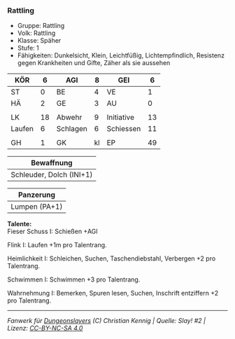 ### Rattling  
- Gruppe: Rattling  
- Volk: Rattling  
- Klasse: Späher  
- Stufe: 1  
- Fähigkeiten: Dunkelsicht, Klein, Leichtfüßig, Lichtempfindlich, Resistenz gegen Krankheiten und Gifte, Zäher als sie aussehen  


| KÖR | 6 | AGI | 8 | GEI | 6 |
| --- | --- | --- | --- | --- | --- |
| ST | 0 | BE | 4 | VE | 1 |
| HÄ | 2 | GE | 3 | AU | 0 |
|  |  |  |  |  |  |
| LK | 18 | Abwehr | 9 | Initiative | 13 |
| Laufen | 6 | Schlagen | 6 | Schiessen | 11 |
|  |  |  |  |  |  |
| GH | 1 | GK | kl | EP | 49 |


| Bewaffnung |
| --- |
| Schleuder, Dolch (INI+1) |


| Panzerung |
| --- |
| Lumpen (PA+1) |


**Talente:**  
Fieser Schuss I: Schießen +AGI

Flink I: Laufen +1m pro Talentrang.

Heimlichkeit I: Schleichen, Suchen, Taschendiebstahl, Verbergen +2 pro Talentrang.

Schwimmen I: Schwimmen +3 pro Talentrang.

Wahrnehmung I: Bemerken, Spuren lesen, Suchen, Inschrift entziffern +2 pro Talentrang.





___
*Fanwerk für [Dungeonslayers](https://www.dungeonslayers.net/) (C) Christian Kennig | Quelle: Slay! #2 | Lizenz: [CC-BY-NC-SA 4.0](https://creativecommons.org/licenses/by-nc-sa/4.0/deed.de)*
